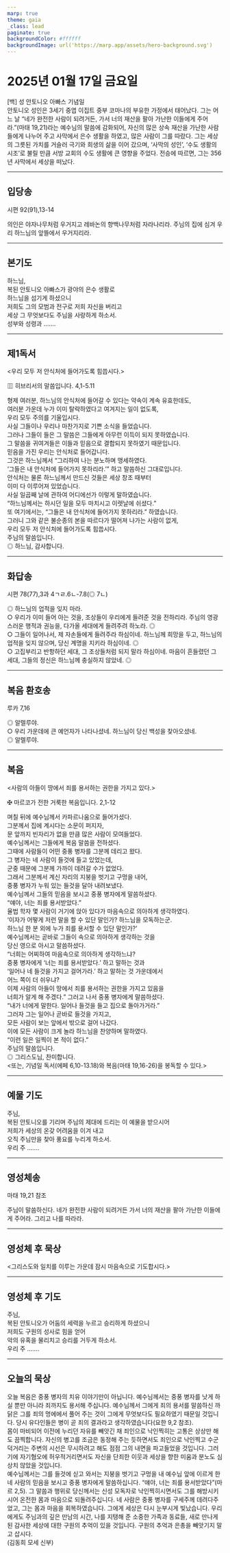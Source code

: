 ```yaml
---
marp: true
theme: gaia
_class: lead
paginate: true
backgroundColor: #ffffff
backgroundImage: url('https://marp.app/assets/hero-background.svg')
---
```


# 2025년 01월 17일 금요일

[백] 성 안토니오 아빠스 기념일  
안토니오 성인은 3세기 중엽 이집트 중부 코마나의 부유한 가정에서 태어났다. 그는 어느 날 “네가 완전한 사람이 되려거든, 가서 너의 재산을 팔아 가난한 이들에게 주어라.”(마태 19,21)라는 예수님의 말씀에 감화되어, 자신의 많은 상속 재산을 가난한 사람들에게 나누어 주고 사막에서 은수 생활을 하였고, 많은 사람이 그를 따랐다. 그는 세상의 그릇된 가치를 거슬러 극기와 희생의 삶을 이어 갔으며, ‘사막의 성인’, ‘수도 생활의 시조’로 불릴 만큼 서방 교회의 수도 생활에 큰 영향을 주었다. 전승에 따르면, 그는 356년 사막에서 세상을 떠났다.




---

## 입당송

시편 92(91),13-14

의인은 야자나무처럼 우거지고 레바논의 향백나무처럼 자라나리라. 주님의 집에 심겨 우리 하느님의 앞뜰에서 우거지리라.  
  


---

## 본기도

하느님,  
복된 안토니오 아빠스가 광야의 은수 생활로  
하느님을 섬기게 하셨으니  
저희도 그의 모범과 전구로 저희 자신을 버리고  
세상 그 무엇보다도 주님을 사랑하게 하소서.  
성부와 성령과 …….  
  


---

## 제1독서

<우리 모두 저 안식처에 들어가도록 힘씁시다.>

▥ 히브리서의 말씀입니다. 4,1-5.11

형제 여러분, 하느님의 안식처에 들어갈 수 있다는 약속이 계속 유효한데도,  
여러분 가운데 누가 이미 탈락하였다고 여겨지는 일이 없도록,  
우리 모두 주의를 기울입시다.  
사실 그들이나 우리나 마찬가지로 기쁜 소식을 들었습니다.  
그러나 그들이 들은 그 말씀은 그들에게 아무런 이득이 되지 못하였습니다.  
그 말씀을 귀여겨들은 이들과 믿음으로 결합되지 못하였기 때문입니다.  
믿음을 가진 우리는 안식처로 들어갑니다.  
그것은 하느님께서 “그리하여 나는 분노하며 맹세하였다.  
‘그들은 내 안식처에 들어가지 못하리라.’” 하고 말씀하신 그대로입니다.  
안식처는 물론 하느님께서 만드신 것들은 세상 창조 때부터  
이미 다 이루어져 있었습니다.  
사실 일곱째 날에 관하여 어디에선가 이렇게 말하였습니다.  
“하느님께서는 하시던 일을 모두 마치시고 이렛날에 쉬셨다.”  
또 여기에서는, “그들은 내 안식처에 들어가지 못하리라.” 하였습니다.  
그러니 그와 같은 불순종의 본을 따르다가 떨어져 나가는 사람이 없게,  
우리 모두 저 안식처에 들어가도록 힘씁시다.  
주님의 말씀입니다.  
◎ 하느님, 감사합니다.  
  


---

## 화답송

시편 78(77),3과 4ㄱㄹ.6ㄴ-7.8(◎ 7ㄴ)

◎ 하느님의 업적을 잊지 마라.  
○ 우리가 이미 들어 아는 것을, 조상들이 우리에게 들려준 것을 전하리라. 주님의 영광스러운 행적과 권능을, 다가올 세대에게 들려주려 하노라. ◎  
○ 그들이 일어나서, 제 자손들에게 들려주라 하심이네. 하느님께 희망을 두고, 하느님의 업적을 잊지 않으며, 당신 계명을 지키라 하심이네. ◎  
○ 고집부리고 반항하던 세대, 그 조상들처럼 되지 말라 하심이네. 마음이 흔들렸던 그 세대, 그들의 정신은 하느님께 충실하지 않았네. ◎  
  


---

## 복음 환호송

루카 7,16

◎ 알렐루야.  
○ 우리 가운데에 큰 예언자가 나타나셨네. 하느님이 당신 백성을 찾아오셨네.  
◎ 알렐루야.  
  


---

## 복음

<사람의 아들이 땅에서 죄를 용서하는 권한을 가지고 있다.>

✠ 마르코가 전한 거룩한 복음입니다. 2,1-12

며칠 뒤에 예수님께서 카파르나움으로 들어가셨다.  
그분께서 집에 계시다는 소문이 퍼지자,  
문 앞까지 빈자리가 없을 만큼 많은 사람이 모여들었다.  
예수님께서는 그들에게 복음 말씀을 전하셨다.  
그때에 사람들이 어떤 중풍 병자를 그분께 데리고 왔다.  
그 병자는 네 사람이 들것에 들고 있었는데,  
군중 때문에 그분께 가까이 데려갈 수가 없었다.  
그래서 그분께서 계신 자리의 지붕을 벗기고 구멍을 내어,  
중풍 병자가 누워 있는 들것을 달아 내려보냈다.  
예수님께서 그들의 믿음을 보시고 중풍 병자에게 말씀하셨다.  
“얘야, 너는 죄를 용서받았다.”  
율법 학자 몇 사람이 거기에 앉아 있다가 마음속으로 의아하게 생각하였다.  
‘이자가 어떻게 저런 말을 할 수 있단 말인가? 하느님을 모독하는군.  
하느님 한 분 외에 누가 죄를 용서할 수 있단 말인가?’  
예수님께서는 곧바로 그들이 속으로 의아하게 생각하는 것을  
당신 영으로 아시고 말씀하셨다.  
“너희는 어찌하여 마음속으로 의아하게 생각하느냐?  
중풍 병자에게 ‘너는 죄를 용서받았다.’ 하고 말하는 것과  
‘일어나 네 들것을 가지고 걸어가라.’ 하고 말하는 것 가운데에서  
어느 쪽이 더 쉬우냐?  
이제 사람의 아들이 땅에서 죄를 용서하는 권한을 가지고 있음을  
너희가 알게 해 주겠다.” 그러고 나서 중풍 병자에게 말씀하셨다.  
“내가 너에게 말한다. 일어나 들것을 들고 집으로 돌아가거라.”  
그러자 그는 일어나 곧바로 들것을 가지고,  
모든 사람이 보는 앞에서 밖으로 걸어 나갔다.  
이에 모든 사람이 크게 놀라 하느님을 찬양하며 말하였다.  
“이런 일은 일찍이 본 적이 없다.”  
주님의 말씀입니다.  
◎ 그리스도님, 찬미합니다.  
<또는, 기념일 독서(에페 6,10-13.18)와 복음(마태 19,16-26)을 봉독할 수 있다.>  
  


---

## 예물 기도

주님,  
복된 안토니오를 기리며 주님의 제대에 드리는 이 예물을 받으시어  
저희가 세상의 온갖 어려움을 이겨 내고  
오직 주님만을 찾아 풍요를 누리게 하소서.  
우리 주 …….  
  


---

## 영성체송

마태 19,21 참조

주님이 말씀하신다. 네가 완전한 사람이 되려거든 가서 너의 재산을 팔아 가난한 이들에게 주어라. 그리고 나를 따라라.  
  


---

## 영성체 후 묵상

<그리스도와 일치를 이루는 가운데 잠시 마음속으로 기도합시다.>  


---

## 영성체 후 기도

주님,  
복된 안토니오가 어둠의 세력을 누르고 승리하게 하셨으니  
저희도 구원의 성사로 힘을 얻어  
악의 유혹을 물리치고 승리를 거두게 하소서.  
우리 주 …….  
  


---

## 오늘의 묵상

오늘 복음은 중풍 병자의 치유 이야기만이 아닙니다. 예수님께서는 중풍 병자를 낫게 하실 뿐만 아니라 죄까지도 용서해 주십니다. 예수님께서 그에게 죄의 용서를 말씀하신 까닭은 그를 죄의 멍에에서 풀어 주는 것이 그에게 무엇보다도 필요하였기 때문일 것입니다. 당시 유다인들은 병이 곧 죄의 결과라고 생각하였습니다(요한 9,2 참조).  
몸이 마비되어 이전에 누리던 자유를 빼앗긴 채 죄인으로 낙인찍히는 고통은 상상만 해도 끔찍합니다. 자신의 병고를 조금은 동정해 주는 듯하면서도 죄인으로 낙인찍고 수군덕거리는 주변의 시선은 무시하려고 해도 점점 그의 내면을 파고들었을 것입니다. 그러기에 자기혐오에 허우적거리면서도 자신을 단죄한 이웃과 세상을 향한 미움과 분노도 심상치 않았을 것입니다.  
예수님께서는 그를 들것에 싣고 와서는 지붕을 벗기고 구멍을 내 예수님 앞에 이르게 한 네 사람의 믿음을 보시고 중풍 병자에게 말씀하십니다. “얘야, 너는 죄를 용서받았다”(마르 2,5). 그 말씀과 행위로 당신께서는 신성 모독자로 낙인찍히시면서도 그를 해방시키시어 온전한 몸과 마음으로 되돌려주십니다. 네 사람은 중풍 병자를 구세주께 데려다주었고, 그는 몸과 마음을 회복하였습니다. 그에게 세상은 다시 눈부시게 빛났습니다. 우리에게도 주님과의 깊은 만남의 시간, 나를 지탱해 준 소중한 가족과 동료들, 새로 만나게 된 감사한 세상에 대한 구원의 추억이 있을 것입니다. 구원의 추억과 은총을 빼앗기지 말고 삽시다.  
(김동희 모세 신부)